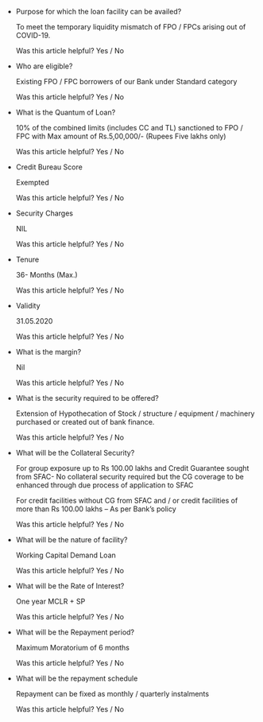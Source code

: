 *   Purpose for which the loan facility can be availed?
    
    To meet the temporary liquidity mismatch of FPO / FPCs arising out of COVID-19.
    
    Was this article helpful? Yes / No
    
*   Who are eligible?
    
    Existing FPO / FPC borrowers of our Bank under Standard category
    
    Was this article helpful? Yes / No
    
*   What is the Quantum of Loan?
    
    10% of the combined limits (includes CC and TL) sanctioned to FPO / FPC with Max amount of Rs.5,00,000/- (Rupees Five lakhs only)
    
    Was this article helpful? Yes / No
    
*   Credit Bureau Score
    
    Exempted
    
    Was this article helpful? Yes / No
    
*   Security Charges
    
    NIL
    
    Was this article helpful? Yes / No
    
*   Tenure
    
    36- Months (Max.)
    
    Was this article helpful? Yes / No
    
*   Validity
    
    31.05.2020
    
    Was this article helpful? Yes / No
    
*   What is the margin?
    
    Nil
    
    Was this article helpful? Yes / No
    
*   What is the security required to be offered?
    
    Extension of Hypothecation of Stock / structure / equipment / machinery purchased or created out of bank finance.
    
    Was this article helpful? Yes / No
    
*   What will be the Collateral Security?
    
    For group exposure up to Rs 100.00 lakhs and Credit Guarantee sought from SFAC- No collateral security required but the CG coverage to be enhanced through due process of application to SFAC
    
    For credit facilities without CG from SFAC and / or credit facilities of more than Rs 100.00 lakhs – As per Bank’s policy
    
    Was this article helpful? Yes / No
    
*   What will be the nature of facility?
    
    Working Capital Demand Loan
    
    Was this article helpful? Yes / No
    
*   What will be the Rate of Interest?
    
    One year MCLR + SP
    
    Was this article helpful? Yes / No
    
*   What will be the Repayment period?
    
    Maximum Moratorium of 6 months
    
    Was this article helpful? Yes / No
    
*   What will be the repayment schedule
    
    Repayment can be fixed as monthly / quarterly instalments
    
    Was this article helpful? Yes / No